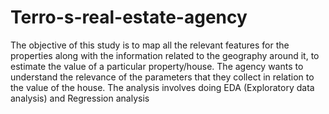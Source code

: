 # Terro-s-real-estate-agency
The objective of this study is to map all the relevant features for the properties along with the information related to the geography around it, to estimate the value of a particular property/house. The agency wants to understand the relevance of the parameters that they collect in relation to the value of the house. The analysis involves doing EDA (Exploratory data analysis) and Regression analysis
